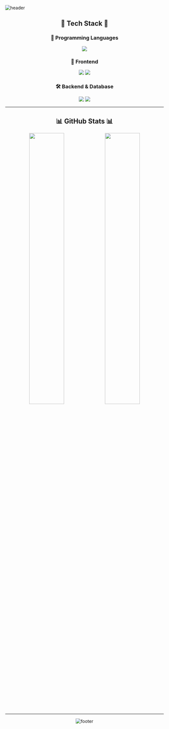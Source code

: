 <!-- 헤더 -->
![header](https://capsule-render.vercel.app/api?type=waving&color=gradient&height=200&section=header&text=🚀+Welcome!+🚀&fontSize=45&fontColor=ffffff&animation=fadeIn&fontAlignY=40)

<div align="center">

## 🚀 Tech Stack 🚀
  
### 📌 **Programming Languages**
<p>
  <img src="https://img.shields.io/badge/Java-007396?style=for-the-badge&logo=Java&logoColor=white">
</p>

### 🎨 **Frontend**
<p>
  <img src="https://img.shields.io/badge/HTML5-E34F26?style=for-the-badge&logo=HTML5&logoColor=white">
  <img src="https://img.shields.io/badge/CSS3-1572B6?style=for-the-badge&logo=CSS3&logoColor=white">
</p>

### 🛠 **Backend & Database**
<p>
  <img src="https://img.shields.io/badge/Oracle-F80000?style=for-the-badge&logo=Oracle&logoColor=white">
  <img src="https://img.shields.io/badge/MariaDB-003545?style=for-the-badge&logo=MariaDB&logoColor=white">
</p>

---

## 📊 GitHub Stats 📊

<div align="center">
  <img align="center" width="47%" src="https://github-readme-stats.vercel.app/api?username=pingpingeee&show_icons=true&theme=tokyonight&hide_border=true&border_radius=10">
  <img align="center" width="47%" src="https://github-readme-stats.vercel.app/api/top-langs/?username=pingpingeee&layout=compact&theme=tokyonight&hide_border=true&border_radius=10">
</div>

---

![footer](https://capsule-render.vercel.app/api?type=waving&color=gradient&height=120&section=footer)

</div>
